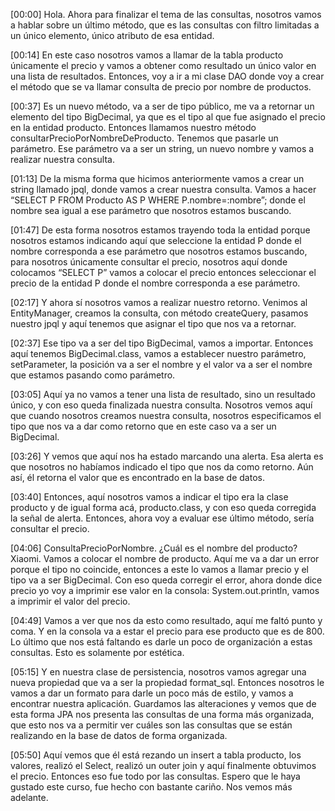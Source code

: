 [00:00] Hola. Ahora para finalizar el tema de las consultas, nosotros vamos a hablar sobre un último método, que es las consultas con filtro limitadas a un único elemento, único atributo de esa entidad.

[00:14] En este caso nosotros vamos a llamar de la tabla producto únicamente el precio y vamos a obtener como resultado un único valor en una lista de resultados. Entonces, voy a ir a mi clase DAO donde voy a crear el método que se va llamar consulta de precio por nombre de productos.

[00:37] Es un nuevo método, va a ser de tipo público, me va a retornar un elemento del tipo BigDecimal, ya que es el tipo al que fue asignado el precio en la entidad producto. Entonces llamamos nuestro método consultarPrecioPorNombreDeProducto. Tenemos que pasarle un parámetro. Ese parámetro va a ser un string, un nuevo nombre y vamos a realizar nuestra consulta.

[01:13] De la misma forma que hicimos anteriormente vamos a crear un string llamado jpql, donde vamos a crear nuestra consulta. Vamos a hacer “SELECT P FROM Producto AS P WHERE P.nombre=:nombre”; donde el nombre sea igual a ese parámetro que nosotros estamos buscando.

[01:47] De esta forma nosotros estamos trayendo toda la entidad porque nosotros estamos indicando aquí que seleccione la entidad P donde el nombre corresponda a ese parámetro que nosotros estamos buscando, para nosotros únicamente consultar el precio, nosotros aquí donde colocamos “SELECT P” vamos a colocar el precio entonces seleccionar el precio de la entidad P donde el nombre corresponda a ese parámetro.

[02:17] Y ahora sí nosotros vamos a realizar nuestro retorno. Venimos al EntityManager, creamos la consulta, con método createQuery, pasamos nuestro jpql y aquí tenemos que asignar el tipo que nos va a retornar.

[02:37] Ese tipo va a ser del tipo BigDecimal, vamos a importar. Entonces aquí tenemos BigDecimal.class, vamos a establecer nuestro parámetro, setParameter, la posición va a ser el nombre y el valor va a ser el nombre que estamos pasando como parámetro.

[03:05] Aquí ya no vamos a tener una lista de resultado, sino un resultado único, y con eso queda finalizada nuestra consulta. Nosotros vemos aquí que cuando nosotros creamos nuestra consulta, nosotros especificamos el tipo que nos va a dar como retorno que en este caso va a ser un BigDecimal.

[03:26] Y vemos que aquí nos ha estado marcando una alerta. Esa alerta es que nosotros no habíamos indicado el tipo que nos da como retorno. Aún así, él retorna el valor que es encontrado en la base de datos.

[03:40] Entonces, aquí nosotros vamos a indicar el tipo era la clase producto y de igual forma acá, producto.class, y con eso queda corregida la señal de alerta. Entonces, ahora voy a evaluar ese último método, sería consultar el precio.

[04:06] ConsultaPrecioPorNombre. ¿Cuál es el nombre del producto? Xiaomi. Vamos a colocar el nombre de producto. Aquí me va a dar un error porque el tipo no coincide, entonces a este lo vamos a llamar precio y el tipo va a ser BigDecimal. Con eso queda corregir el error, ahora donde dice precio yo voy a imprimir ese valor en la consola: System.out.println, vamos a imprimir el valor del precio.

[04:49] Vamos a ver que nos da esto como resultado, aquí me faltó punto y coma. Y en la consola va a estar el precio para ese producto que es de 800. Lo último que nos está faltando es darle un poco de organización a estas consultas. Esto es solamente por estética.

[05:15] Y en nuestra clase de persistencia, nosotros vamos agregar una nueva propiedad que va a ser la propiedad format_sql. Entonces nosotros le vamos a dar un formato para darle un poco más de estilo, y vamos a encontrar nuestra aplicación. Guardamos las alteraciones y vemos que de esta forma JPA nos presenta las consultas de una forma más organizada, que esto nos va a permitir ver cuáles son las consultas que se están realizando en la base de datos de forma organizada.

[05:50] Aquí vemos que él está rezando un insert a tabla producto, los valores, realizó el Select, realizó un outer join y aquí finalmente obtuvimos el precio. Entonces eso fue todo por las consultas. Espero que le haya gustado este curso, fue hecho con bastante cariño. Nos vemos más adelante.